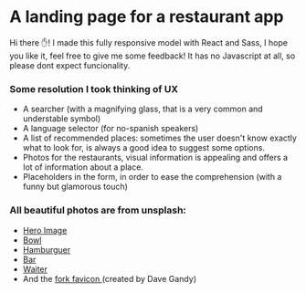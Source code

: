# A landing page for a restaurant app
Hi there ✋! I made this fully responsive model with React and Sass, I hope you like it, feel free to give me some feedback! It has no Javascript at all, so please dont expect funcionality.
### Some resolution I took thinking of UX
- A searcher (with a magnifying glass, that is a very common and understable symbol)
- A language selector (for no-spanish speakers)
- A list of recommended places: sometimes the user doesn't know exactly what to look for, is always a good idea to suggest some options.
- Photos for the restaurants, visual information is appealing and offers a lot of information about a place.
- Placeholders in the form, in order to ease the comprehension (with a funny but glamorous touch)

### All beautiful photos are from unsplash:
- <a href="https://unsplash.com/es/fotos/NaKwyyh849o"> Hero Image </a> 
- <a href="https://unsplash.com/es/fotos/kcA-c3f_3FE"> Bowl </a>
- <a href="https://unsplash.com/es/fotos/PxJ9zkM2wdA"> Hamburguer </a>
- <a href="https://unsplash.com/es/fotos/GXXYkSwndP4"> Bar </a>
- <a href="https://unsplash.com/es/fotos/guXX_Wm-wnY"> Waiter </a>
- And the <a href="https://www.flaticon.com/free-icons/fork" title="fork icons"> fork favicon </a> (created by Dave Gandy) 

